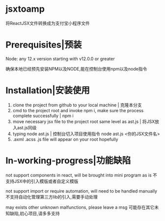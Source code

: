 # jsxtoamp

将ReactJSX文件转换成为支付宝小程序文件

# Prerequisites|预装

Node: any 12.x version starting with v12.0.0 or greater

确保本地已经预先安装NPM以及NODE,能在控制台使用npm以及node指令

# Installation|安装使用

1. clone the project from github to your local machine | 克隆本分支
2. cmd to the project root and invoke npm i, make sure the process complete successfully | npm i 
3. move necessary jsx file to the project root same level as ast.js | 将JSX放入ast.js同级
4. typing node ast.js <yourJSXfilename> | 控制台切入项目使用指令 node ast.js <你的JSX文件名>
5. .axml .acss .js file will appear on your root hopefully

# In-working-progress|功能缺陷

not support components in react, will be brought into mini program as is
不支持JSX中的引入模版或者自定义模版

not support import or require automation, will need to be handled manually
不支持自动化管理第三方lib的引入,需要手动处理

may exists other unknown malfunctions, please leave a msg
可能存在其它未知缺陷,初心项目,请多多支持




